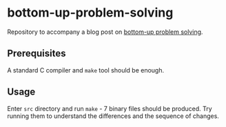 # bottom-up-problem-solving

Repository to accompany a blog post on [bottom-up problem
solving](https://seporaitis.net/posts/2020/06/08/bottom-up-problem-solving-part-one/).

## Prerequisites

A standard C compiler and `make` tool should be enough.

## Usage

Enter `src` directory and run `make` - 7 binary files should be produced. Try
running them to understand the differences and the sequence of changes.
